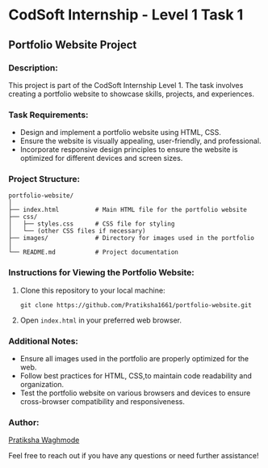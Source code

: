 
# CodSoft Internship - Level 1 Task 1

## Portfolio Website Project

### Description:
This project is part of the CodSoft Internship Level 1. The task involves creating a portfolio website to showcase skills, projects, and experiences.

### Task Requirements:
- Design and implement a portfolio website using HTML, CSS.
- Ensure the website is visually appealing, user-friendly, and professional.
- Incorporate responsive design principles to ensure the website is optimized for different devices and screen sizes.

### Project Structure:
```
portfolio-website/
│
├── index.html          # Main HTML file for the portfolio website
├── css/
│   ├── styles.css      # CSS file for styling
│   └── (other CSS files if necessary)
├── images/             # Directory for images used in the portfolio
│
└── README.md           # Project documentation
```

### Instructions for Viewing the Portfolio Website:
1. Clone this repository to your local machine:
   ```
   git clone https://github.com/Pratiksha1661/portfolio-website.git
   ```
2. Open `index.html` in your preferred web browser.

### Additional Notes:
- Ensure all images used in the portfolio are properly optimized for the web.
- Follow best practices for HTML, CSS,to maintain code readability and organization.
- Test the portfolio website on various browsers and devices to ensure cross-browser compatibility and responsiveness.

### Author:
[Pratiksha Waghmode](https://github.com/Pratiksha1661)

Feel free to reach out if you have any questions or need further assistance!
